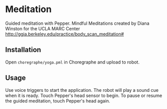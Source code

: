 # Meditation
Guided meditation with Pepper.
Mindful Meditations created by Diana Winston for the UCLA MARC Center
http://ggia.berkeley.edu/practice/body_scan_meditation#


## Installation

Open `choregraphe/yoga.pml` in Choregraphe and upload to robot.

## Usage

Use voice triggers to start the application.
The robot will play a sound cue when it is ready. Touch Pepper's head sensor to begin. To pause or resume the guided meditation, touch Pepper's head again.
